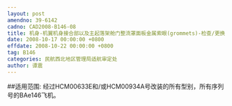 ```yaml
---
layout: post
amendno: 39-6142
cadno: CAD2008-B146-08
title: 机身-机翼机身接合部以及主起落架舱门整流罩面板金属索眼(grommets)-检查/更换
date: 2008-10-17 00:00:00 +0800
effdate: 2008-10-22 00:00:00 +0800
tag: B146
categories: 民航西北地区管理局适航审定处
author: 谭震
---
```


##适用范围:
经过HCM00633E和/或HCM00934A号改装的所有型别，所有序列号的BAe146飞机。

